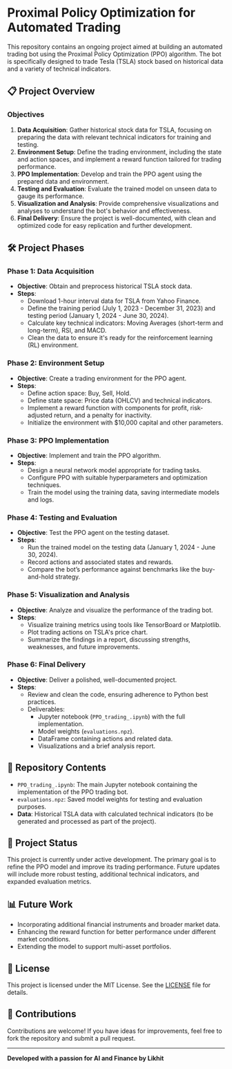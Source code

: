# Proximal Policy Optimization for Automated Trading

This repository contains an ongoing project aimed at building an automated trading bot using the Proximal Policy Optimization (PPO) algorithm. The bot is specifically designed to trade Tesla (TSLA) stock based on historical data and a variety of technical indicators.

## 📋 Project Overview

### Objectives

1. **Data Acquisition**: Gather historical stock data for TSLA, focusing on preparing the data with relevant technical indicators for training and testing.
2. **Environment Setup**: Define the trading environment, including the state and action spaces, and implement a reward function tailored for trading performance.
3. **PPO Implementation**: Develop and train the PPO agent using the prepared data and environment.
4. **Testing and Evaluation**: Evaluate the trained model on unseen data to gauge its performance.
5. **Visualization and Analysis**: Provide comprehensive visualizations and analyses to understand the bot's behavior and effectiveness.
6. **Final Delivery**: Ensure the project is well-documented, with clean and optimized code for easy replication and further development.

## 🛠️ Project Phases

### Phase 1: Data Acquisition
- **Objective**: Obtain and preprocess historical TSLA stock data.
- **Steps**:
  - Download 1-hour interval data for TSLA from Yahoo Finance.
  - Define the training period (July 1, 2023 - December 31, 2023) and testing period (January 1, 2024 - June 30, 2024).
  - Calculate key technical indicators: Moving Averages (short-term and long-term), RSI, and MACD.
  - Clean the data to ensure it's ready for the reinforcement learning (RL) environment.

### Phase 2: Environment Setup
- **Objective**: Create a trading environment for the PPO agent.
- **Steps**:
  - Define action space: Buy, Sell, Hold.
  - Define state space: Price data (OHLCV) and technical indicators.
  - Implement a reward function with components for profit, risk-adjusted return, and a penalty for inactivity.
  - Initialize the environment with $10,000 capital and other parameters.

### Phase 3: PPO Implementation
- **Objective**: Implement and train the PPO algorithm.
- **Steps**:
  - Design a neural network model appropriate for trading tasks.
  - Configure PPO with suitable hyperparameters and optimization techniques.
  - Train the model using the training data, saving intermediate models and logs.

### Phase 4: Testing and Evaluation
- **Objective**: Test the PPO agent on the testing dataset.
- **Steps**:
  - Run the trained model on the testing data (January 1, 2024 - June 30, 2024).
  - Record actions and associated states and rewards.
  - Compare the bot’s performance against benchmarks like the buy-and-hold strategy.

### Phase 5: Visualization and Analysis
- **Objective**: Analyze and visualize the performance of the trading bot.
- **Steps**:
  - Visualize training metrics using tools like TensorBoard or Matplotlib.
  - Plot trading actions on TSLA's price chart.
  - Summarize the findings in a report, discussing strengths, weaknesses, and future improvements.

### Phase 6: Final Delivery
- **Objective**: Deliver a polished, well-documented project.
- **Steps**:
  - Review and clean the code, ensuring adherence to Python best practices.
  - Deliverables:
    - Jupyter notebook (`PPO_trading_.ipynb`) with the full implementation.
    - Model weights (`evaluations.npz`).
    - DataFrame containing actions and related data.
    - Visualizations and a brief analysis report.

## 📂 Repository Contents

- `PPO_trading_.ipynb`: The main Jupyter notebook containing the implementation of the PPO trading bot.
- `evaluations.npz`: Saved model weights for testing and evaluation purposes.
- **Data**: Historical TSLA data with calculated technical indicators (to be generated and processed as part of the project).

## 🚧 Project Status

This project is currently under active development. The primary goal is to refine the PPO model and improve its trading performance. Future updates will include more robust testing, additional technical indicators, and expanded evaluation metrics.

## 📊 Future Work

- Incorporating additional financial instruments and broader market data.
- Enhancing the reward function for better performance under different market conditions.
- Extending the model to support multi-asset portfolios.

## 📝 License

This project is licensed under the MIT License. See the [LICENSE](LICENSE) file for details.

## 🙌 Contributions

Contributions are welcome! If you have ideas for improvements, feel free to fork the repository and submit a pull request.

---

**Developed with a passion for AI and Finance by Likhit**
